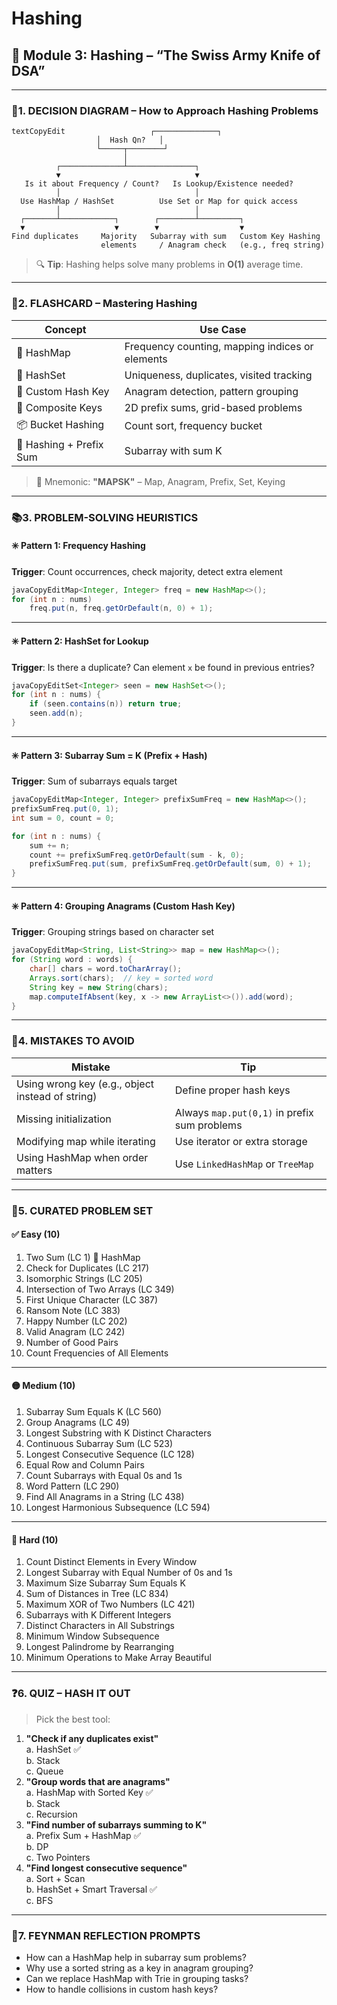 # Hashing

## 📘 Module 3: Hashing – “The Swiss Army Knife of DSA”

***

### 📍1. DECISION DIAGRAM – How to Approach Hashing Problems

```
textCopyEdit                   ┌──────────────┐
                   │  Hash Qn?   │
                   └─────┬────────┘
                         │
          ┌──────────────┴───────────────┐
          ▼                              ▼
   Is it about Frequency / Count?   Is Lookup/Existence needed?
          │                              │
  Use HashMap / HashSet          Use Set or Map for quick access
          │                              │
  ┌───────┴────────────┐        ┌────────┴─────────┐
  ▼                    ▼        ▼                  ▼
Find duplicates     Majority   Subarray with sum   Custom Key Hashing
                    elements     / Anagram check   (e.g., freq string)
```

> 🔍 **Tip**: Hashing helps solve many problems in **O(1)** average time.

***

### 🧠2. FLASHCARD – Mastering Hashing

| Concept                 | Use Case                                        |
| ----------------------- | ----------------------------------------------- |
| 🧮 HashMap              | Frequency counting, mapping indices or elements |
| 🔁 HashSet              | Uniqueness, duplicates, visited tracking        |
| 🔑 Custom Hash Key      | Anagram detection, pattern grouping             |
| 🧩 Composite Keys       | 2D prefix sums, grid-based problems             |
| 📦 Bucket Hashing       | Count sort, frequency bucket                    |
| 🧠 Hashing + Prefix Sum | Subarray with sum K                             |

> 🔖 Mnemonic: **"MAPSK"** – Map, Anagram, Prefix, Set, Keying

***

### 📚3. PROBLEM-SOLVING HEURISTICS

#### ✳️ Pattern 1: Frequency Hashing

**Trigger**: Count occurrences, check majority, detect extra element

```java
javaCopyEditMap<Integer, Integer> freq = new HashMap<>();
for (int n : nums)
    freq.put(n, freq.getOrDefault(n, 0) + 1);
```

***

#### ✳️ Pattern 2: HashSet for Lookup

**Trigger**: Is there a duplicate? Can element `x` be found in previous entries?

```java
javaCopyEditSet<Integer> seen = new HashSet<>();
for (int n : nums) {
    if (seen.contains(n)) return true;
    seen.add(n);
}
```

***

#### ✳️ Pattern 3: Subarray Sum = K (Prefix + Hash)

**Trigger**: Sum of subarrays equals target

```java
javaCopyEditMap<Integer, Integer> prefixSumFreq = new HashMap<>();
prefixSumFreq.put(0, 1);
int sum = 0, count = 0;

for (int n : nums) {
    sum += n;
    count += prefixSumFreq.getOrDefault(sum - k, 0);
    prefixSumFreq.put(sum, prefixSumFreq.getOrDefault(sum, 0) + 1);
}
```

***

#### ✳️ Pattern 4: Grouping Anagrams (Custom Hash Key)

**Trigger**: Grouping strings based on character set

```java
javaCopyEditMap<String, List<String>> map = new HashMap<>();
for (String word : words) {
    char[] chars = word.toCharArray();
    Arrays.sort(chars);  // key = sorted word
    String key = new String(chars);
    map.computeIfAbsent(key, x -> new ArrayList<>()).add(word);
}
```

***

### 🔄4. MISTAKES TO AVOID

| Mistake                                          | Tip                                          |
| ------------------------------------------------ | -------------------------------------------- |
| Using wrong key (e.g., object instead of string) | Define proper hash keys                      |
| Missing initialization                           | Always `map.put(0,1)` in prefix sum problems |
| Modifying map while iterating                    | Use iterator or extra storage                |
| Using HashMap when order matters                 | Use `LinkedHashMap` or `TreeMap`             |

***

### 🧩5. CURATED PROBLEM SET

#### ✅ Easy (10)

1. Two Sum (LC 1) 🔗 HashMap
2. Check for Duplicates (LC 217)
3. Isomorphic Strings (LC 205)
4. Intersection of Two Arrays (LC 349)
5. First Unique Character (LC 387)
6. Ransom Note (LC 383)
7. Happy Number (LC 202)
8. Valid Anagram (LC 242)
9. Number of Good Pairs
10. Count Frequencies of All Elements

***

#### 🟡 Medium (10)

1. Subarray Sum Equals K (LC 560)
2. Group Anagrams (LC 49)
3. Longest Substring with K Distinct Characters
4. Continuous Subarray Sum (LC 523)
5. Longest Consecutive Sequence (LC 128)
6. Equal Row and Column Pairs
7. Count Subarrays with Equal 0s and 1s
8. Word Pattern (LC 290)
9. Find All Anagrams in a String (LC 438)
10. Longest Harmonious Subsequence (LC 594)

***

#### 🔴 Hard (10)

1. Count Distinct Elements in Every Window
2. Longest Subarray with Equal Number of 0s and 1s
3. Maximum Size Subarray Sum Equals K
4. Sum of Distances in Tree (LC 834)
5. Maximum XOR of Two Numbers (LC 421)
6. Subarrays with K Different Integers
7. Distinct Characters in All Substrings
8. Minimum Window Subsequence
9. Longest Palindrome by Rearranging
10. Minimum Operations to Make Array Beautiful

***

### ❓6. QUIZ – HASH IT OUT

> Pick the best tool:

1. **"Check if any duplicates exist"**\
   a. HashSet ✅\
   b. Stack\
   c. Queue
2. **"Group words that are anagrams"**\
   a. HashMap with Sorted Key ✅\
   b. Stack\
   c. Recursion
3. **"Find number of subarrays summing to K"**\
   a. Prefix Sum + HashMap ✅\
   b. DP\
   c. Two Pointers
4. **"Find longest consecutive sequence"**\
   a. Sort + Scan\
   b. HashSet + Smart Traversal ✅\
   c. BFS

***

### 🧠7. FEYNMAN REFLECTION PROMPTS

* How can a HashMap help in subarray sum problems?
* Why use a sorted string as a key in anagram grouping?
* Can we replace HashMap with Trie in grouping tasks?
* How to handle collisions in custom hash keys?
